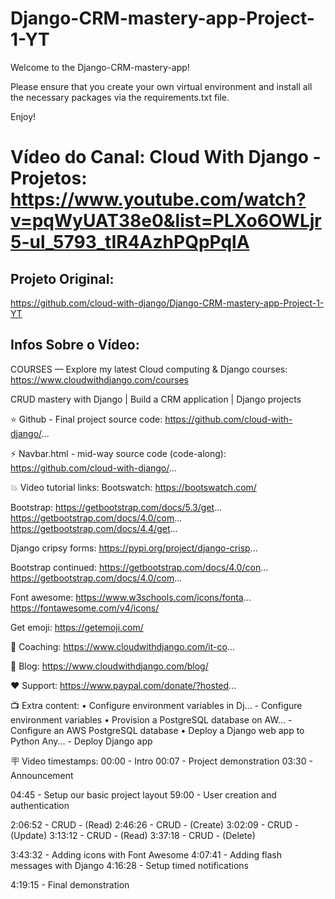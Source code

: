 # Django-CRM-mastery-app-Project-1-YT

Welcome to the Django-CRM-mastery-app!

Please ensure that you create your own virtual environment and install all the necessary packages via the requirements.txt file. 

Enjoy!

# Vídeo do Canal: Cloud With Django -  Projetos: https://www.youtube.com/watch?v=pqWyUAT38e0&list=PLXo6OWLjr5-ul_5793_tIR4AzhPQpPqlA

## Projeto Original:
https://github.com/cloud-with-django/Django-CRM-mastery-app-Project-1-YT

## Infos Sobre o Vídeo:
COURSES — Explore my latest Cloud computing & Django courses: https://www.cloudwithdjango.com/courses

CRUD mastery with Django | Build a CRM application | Django projects 

⭐️ Github - Final project source code:
https://github.com/cloud-with-django/... 

⚡️ Navbar.html - mid-way source code (code-along):
https://github.com/cloud-with-django/... 

💥 Video tutorial links:
Bootswatch:
https://bootswatch.com/ 

Bootstrap:
https://getbootstrap.com/docs/5.3/get... 
https://getbootstrap.com/docs/4.0/com...
https://getbootstrap.com/docs/4.4/get...

Django cripsy forms:
https://pypi.org/project/django-crisp...
 
Bootstrap continued:
https://getbootstrap.com/docs/4.0/con...
https://getbootstrap.com/docs/4.0/com...

Font awesome:
https://www.w3schools.com/icons/fonta...
https://fontawesome.com/v4/icons/ 

Get emoji:
https://getemoji.com/

📢 Coaching:
https://www.cloudwithdjango.com/it-co...

📑 Blog:
https://www.cloudwithdjango.com/blog/

❤️ Support:
https://www.paypal.com/donate/?hosted...

📺 Extra content:
   • Configure environment variables in Dj...   - Configure environment variables
   • Provision a PostgreSQL database on AW...   - Configure an AWS PostgreSQL database
   • Deploy a Django web app to Python Any...   - Deploy Django app

🪧 Video timestamps: 
00:00 - Intro 
00:07 - Project demonstration
03:30 - Announcement

04:45 - Setup our basic project layout
59:00 - User creation and authentication

2:06:52 - CRUD - (Read)
2:46:26 - CRUD - (Create)
3:02:09 - CRUD - (Update)
3:13:12 - CRUD - (Read)
3:37:18 - CRUD - (Delete)

3:43:32 - Adding icons with Font Awesome
4:07:41 - Adding flash messages with Django 
4:16:28 - Setup timed notifications

4:19:15 - Final demonstration
